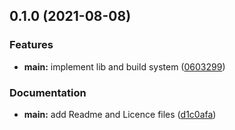 ## 0.1.0 (2021-08-08)


### Features

* **main:** implement lib and build system ([0603299](https://github.com/Masquerade-Circus/buffalo-bench/commit/0603299941f8a8ee410c79ed272dc30580da0720))


### Documentation

* **main:** add Readme and Licence files ([d1c0afa](https://github.com/Masquerade-Circus/buffalo-bench/commit/d1c0afaa8aae15faf04a84f875030c9bef4082a6))

